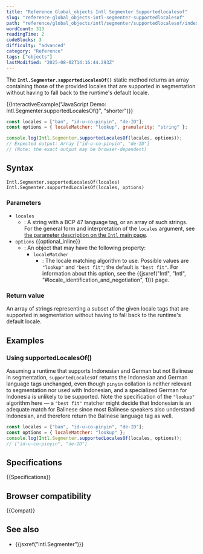 ```yaml
---
title: "Reference Global_objects Intl Segmenter Supportedlocalesof"
slug: "reference-global_objects-intl-segmenter-supportedlocalesof"
path: "reference/global_objects/intl/segmenter/supportedlocalesof/index.md"
wordCount: 313
readingTime: 2
codeBlocks: 3
difficulty: "advanced"
category: "Reference"
tags: ["objects"]
lastModified: "2025-08-02T14:16:44.293Z"
---
```



The **`Intl.Segmenter.supportedLocalesOf()`** static method returns an array containing those of the provided locales that are supported in segmentation without having to fall back to the runtime's default locale.

{{InteractiveExample("JavaScript Demo: Intl.Segmenter.supportedLocalesOf()", "shorter")}}

```js interactive-example
const locales = ["ban", "id-u-co-pinyin", "de-ID"];
const options = { localeMatcher: "lookup", granularity: "string" };

console.log(Intl.Segmenter.supportedLocalesOf(locales, options));
// Expected output: Array ["id-u-co-pinyin", "de-ID"]
// (Note: the exact output may be browser-dependent)
```

## Syntax

```js-nolint
Intl.Segmenter.supportedLocalesOf(locales)
Intl.Segmenter.supportedLocalesOf(locales, options)
```

### Parameters

- `locales`
  - : A string with a BCP 47 language tag, or an array of such strings. For the general form and interpretation of the `locales` argument, see [the parameter description on the `Intl` main page](/en-US/docs/Web/JavaScript/Reference/Global_Objects/Intl#locales_argument).
- `options` {{optional_inline}}
  - : An object that may have the following property:
    - `localeMatcher`
      - : The locale matching algorithm to use. Possible values are `"lookup"` and `"best fit"`; the default is `"best fit"`. For information about this option, see the {{jsxref("Intl", "Intl", "#locale_identification_and_negotiation", 1)}} page.

### Return value

An array of strings representing a subset of the given locale tags that are supported in segmentation without having to fall back to the runtime's default locale.

## Examples

### Using supportedLocalesOf()

Assuming a runtime that supports Indonesian and German but not Balinese in segmentation, `supportedLocalesOf` returns the Indonesian and German language tags unchanged, even though `pinyin` collation is neither relevant to segmentation nor used with Indonesian, and a specialized German for Indonesia is unlikely to be supported. Note the specification of the `"lookup"` algorithm here — a `"best fit"` matcher might decide that Indonesian is an adequate match for Balinese since most Balinese speakers also understand Indonesian, and therefore return the Balinese language tag as well.

```js
const locales = ["ban", "id-u-co-pinyin", "de-ID"];
const options = { localeMatcher: "lookup" };
console.log(Intl.Segmenter.supportedLocalesOf(locales, options));
// ["id-u-co-pinyin", "de-ID"]
```

## Specifications

{{Specifications}}

## Browser compatibility

{{Compat}}

## See also

- {{jsxref("Intl.Segmenter")}}
